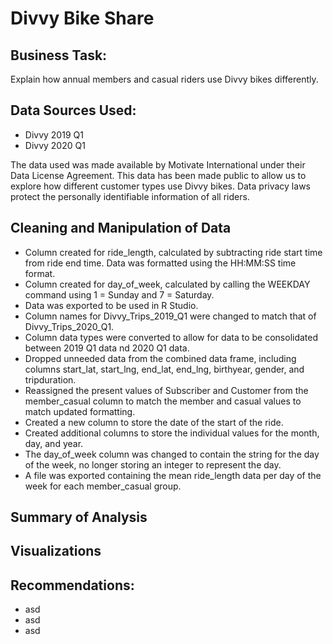 # Divvy Bike Share
## Business Task: 
Explain how annual members and casual riders use Divvy bikes differently.

## Data Sources Used:
* Divvy 2019 Q1
* Divvy 2020 Q1

The data used was made available by Motivate International under their Data License Agreement.
This data has been made public to allow us to explore how different customer types use Divvy bikes.
Data privacy laws protect the personally identifiable information of all riders.

## Cleaning and Manipulation of Data
* Column created for ride_length, calculated by subtracting ride start time from ride end time. Data was formatted using the HH:MM:SS time format.
* Column created for day_of_week, calculated by calling the WEEKDAY command using 1 = Sunday and 7 = Saturday.
* Data was exported to be used in R Studio.
* Column names for Divvy_Trips_2019_Q1 were changed to match that of Divvy_Trips_2020_Q1.
* Column data types were converted to allow for data to be consolidated between 2019 Q1 data nd 2020 Q1 data.
* Dropped unneeded data from the combined data frame, including columns start_lat, start_lng, end_lat, end_lng, birthyear, gender, and tripduration.
* Reassigned the present values of Subscriber and Customer from the member_casual column to match the member and casual values to match updated formatting.
* Created a new column to store the date of the start of the ride.
* Created additional columns to store the individual values for the month, day, and year.
* The day_of_week column was changed to contain the string for the day of the week, no longer storing an integer to represent the day.
* A file was exported containing the mean ride_length data per day of the week for each member_casual group.

## Summary of Analysis



## Visualizations




## Recommendations:
* asd
* asd
* asd
